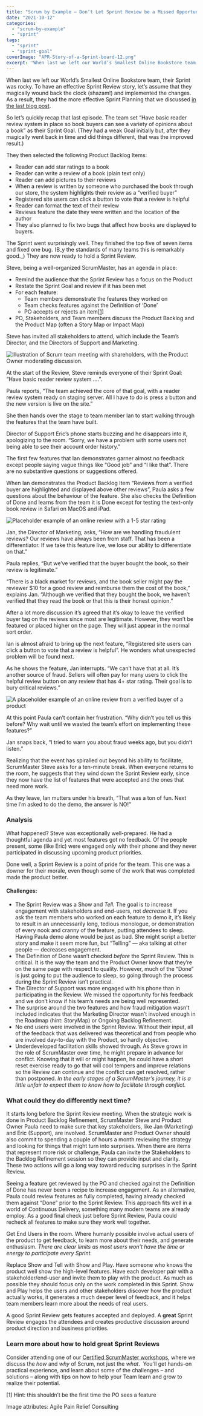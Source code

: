 ```yaml
---
title: "Scrum by Example – Don’t Let Sprint Review be a Missed Opportunity"
date: "2021-10-12"
categories: 
  - "scrum-by-example"
  - "sprint"
tags: 
  - "sprint"
  - "sprint-goal"
coverImage: "APR-Story-of-a-Sprint-board-12.png"
excerpt: 'When last we left our World’s Smallest Online Bookstore team, their Sprint was rocky. To'
---
```


When last we left our World’s Smallest Online Bookstore team, their Sprint was rocky. To have an effective Sprint Review story, let’s assume that they magically wound back the clock (shazam!) and implemented the changes. As a result, they had the more effective Sprint Planning that we discussed [in the last blog post](/blog/how-sprint-planning-mistakes-can-derail-a-team.html).

So let’s quickly recap that last episode. The team set “Have basic reader review system in place so book buyers can see a variety of opinions about a book” as their Sprint Goal. (They had a weak Goal initially but, after they magically went back in time and did things different, that was the improved result.)

They then selected the following Product Backlog Items:

- Reader can add star ratings to a book
- Reader can write a review of a book (plain text only)
- Reader can add pictures to their reviews
- When a review is written by someone who purchased the book through our store, the system highlights their review as a “verified buyer”
- Registered site users can click a button to vote that a review is helpful
- Reader can format the text of their review
- Reviews feature the date they were written and the location of the author
- They also planned to fix two bugs that affect how books are displayed to buyers.

The Sprint went surprisingly well. They finished the top five of seven items and fixed one bug. (B_y the standards of many teams this is remarkably good._) They are now ready to hold a Sprint Review.

Steve, being a well-organized ScrumMaster, has an agenda in place:

- Remind the audience that the Sprint Review has a focus on the Product
- Restate the Sprint Goal and review if it has been met
- For each feature:
    - Team members demonstrate the features they worked on
    - Team checks features against the Definition of ‘Done’
    - PO accepts or rejects an item\[[1](#footnotes)\]
- PO, Stakeholders, and Team members discuss the Product Backlog and the Product Map (often a Story Map or Impact Map)

Steve has invited all stakeholders to attend, which include the Team’s Director, and the Directors of Support and Marketing.

![Illustration of Scrum team meeting with shareholders, with the Product Owner moderating discussion.](src/content/blog/dont-let-sprint-review-be-a-missed-opportunity/images/APR-Story-of-a-Sprint-board-12-1024x576.png)

At the start of the Review, Steve reminds everyone of their Sprint Goal: “Have basic reader review system ….”.

Paula reports, “The team achieved the core of that goal, with a reader review system ready on staging server. All I have to do is press a button and the new version is live on the site.”

She then hands over the stage to team member Ian to start walking through the features that the team have built.

Director of Support Eric’s phone starts buzzing and he disappears into it, apologizing to the room. “Sorry, we have a problem with some users not being able to see their account order history.”

The first few features that Ian demonstrates garner almost no feedback except people saying vague things like “Good job” and “I like that”. There are no substantive questions or suggestions offered.

When Ian demonstrates the Product Backlog Item “Reviews from a verified buyer are highlighted and displayed above other reviews”, Paula asks a few questions about the behaviour of the feature. She also checks the Definition of Done and learns from the team it is Done except for testing the text-only book review in Safari on MacOS and iPad.

![Placeholder example of an online review with a 1-5 star rating](src/content/blog/dont-let-sprint-review-be-a-missed-opportunity/images/SbE-WSOBS-buyer-reviews-unverified-buyer.png)

Jan, the Director of Marketing, asks, “How are we handling fraudulent reviews? Our reviews have always been from staff. That has been a differentiator. If we take this feature live, we lose our ability to differentiate on that.”

Paula replies, “But we’ve verified that the buyer bought the book, so their review is legitimate.”

“There is a black market for reviews, and the book seller might pay the reviewer $10 for a good review and reimburse them the cost of the book,” explains Jan. “Although we verified that they bought the book, we haven’t verified that they read the book or that this is their honest opinion.”

After a lot more discussion it’s agreed that it’s okay to leave the verified buyer tag on the reviews since most are legitimate. However, they won’t be featured or placed higher on the page. They will just appear in the normal sort order.

Ian is almost afraid to bring up the next feature, “Registered site users can click a button to vote that a review is helpful”. He wonders what unexpected problem will be found next.

As he shows the feature, Jan interrupts. “We can’t have that at all. It’s another source of fraud. Sellers will often pay for many users to click the helpful review button on any review that has 4+ star rating. Their goal is to bury critical reviews.”

![A placeholder example of an online review from a verified buyer of a product](src/content/blog/dont-let-sprint-review-be-a-missed-opportunity/images/SbE-WSOBS-buyer-reviews-helpful-vote.png)

At this point Paula can’t contain her frustration. “Why didn’t you tell us this before? Why wait until we wasted the team’s effort on implementing these features?”

Jan snaps back, “I tried to warn you about fraud weeks ago, but you didn’t listen.”

Realizing that the event has spiralled out beyond his ability to facilitate, ScrumMaster Steve asks for a ten-minute break. When everyone returns to the room, he suggests that they wind down the Sprint Review early, since they now have the list of features that were accepted and the ones that need more work.

As they leave, Ian mutters under his breath, “That was a ton of fun. Next time I’m asked to do the demo, the answer is NO!”

### Analysis

What happened? Steve was exceptionally well-prepared. He had a thoughtful agenda and yet most features got no feedback. Of the people present, some (like Eric) were engaged only with their phone and they never participated in discussing upcoming product priorities.

Done well, a Sprint Review is a point of pride for the team. This one was a downer for their morale, even though some of the work that was completed made the product better.

#### Challenges:

- The Sprint Review was a Show and _Tell_. The goal is to increase engagement with stakeholders and end-users, not _decrease_ it. If you ask the team members who worked on each feature to demo it, it’s likely to result in an unnecessarily long, tedious monologue, or demonstration of every nook and cranny of the feature, putting attendees to sleep. Having Paula demo alone would be just as bad. She might script a better story and make it seem more fun, but “Telling” — aka talking at other people — decreases engagement.
- The Definition of Done wasn’t checked _before_ the Sprint Review. This is critical. It is the way the team and the Product Owner know that they’re on the same page with respect to quality. However, much of the “Done” is just going to put the audience to sleep, so going through the process during the Sprint Review isn’t practical.
- The Director of Support was more engaged with his phone than in participating in the Review. We missed the opportunity for his feedback and we don’t know if his team’s needs are being well represented.
- The surprise around the two features and how fraud mitigation wasn’t included indicates that the Marketing Director wasn’t involved enough in the Roadmap (hint: StoryMap) or Ongoing Backlog Refinement.
- No end users were involved in the Sprint Review. Without their input, all of the feedback that was delivered was theoretical and from people who are involved day-to-day with the Product, so hardly objective.
- Underdeveloped facilitation skills showed through. As Steve grows in the role of ScrumMaster over time, he might prepare in advance for conflict. Knowing that it will or might happen, he could have a short reset exercise ready to go that will cool tempers and improve relations so the Review can continue and the conflict can get resolved, rather than postponed. _In the early stages of a ScrumMaster’s journey, it is a little unfair to expect them to know how to facilitate through conflict._

### What could they do differently next time?

It starts long before the Sprint Review meeting. When the strategic work is done in Product Backlog Refinement, ScrumMaster Steve and Product Owner Paula need to make sure that key stakeholders, like Jan (Marketing) and Eric (Support), are involved. ScrumMaster and Product Owner should also commit to spending a couple of hours a month reviewing the strategy and looking for things that might turn into surprises. When there are items that represent more risk or challenge, Paula can invite the Stakeholders to the Backlog Refinement session so they can provide input and clarity. These two actions will go a long way toward reducing surprises in the Sprint Review.

Seeing a feature get reviewed by the PO and checked against the Definition of Done has never been a recipe to increase engagement. As an alternative, Paula could review features as fully completed, having already checked them against “Done” prior to the Sprint Review. This approach fits well in a world of Continuous Delivery, something many modern teams are already employ. As a good final check just before Sprint Review, Paula could recheck all features to make sure they work well together.

Get End Users in the room. Where humanly possible involve actual users of the product to get feedback, to learn more about their needs, and generate enthusiasm. _There are clear limits as most users won’t have the time or energy to participate every Sprint._

Replace Show and Tell with Show and Play. Have someone who knows the product well show the high-level features. Have each developer pair with a stakeholder/end-user and invite them to play with the product. As much as possible they should focus only on the work completed in this Sprint. Show and Play helps the users and other stakeholders discover how the product actually works, it generates a much deeper level of feedback, and it helps team members learn more about the needs of real users.

A good Sprint Review gets features accepted and deployed. A **great** Sprint Review engages the attendees and creates productive discussion around product direction and business priorities.

### Learn more about how to hold great Sprint Reviews

Consider attending one of our [Certified ScrumMaster workshops](/certified-scrummaster-csm-training), where we discuss the _how_ and _why_ of Scrum, not just the _what_.  You'll get hands-on practical experience, and learn about some of the challenges – and solutions – along with tips on how to help your Team learn and grow to realize their potential.

\[1\] Hint: this shouldn’t be the first time the PO sees a feature

Image attributes: Agile Pain Relief Consulting

